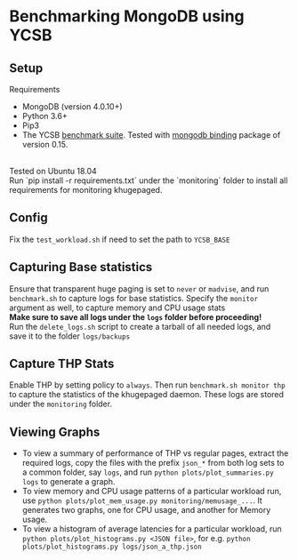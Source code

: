 # Benchmarking MongoDB using YCSB

## Setup
Requirements <br>
* MongoDB (version 4.0.10+)
* Python 3.6+
* Pip3
* The YCSB [benchmark suite](https://github.com/brianfrankcooper/YCSB/releases). Tested with [mongodb binding](https://github.com/brianfrankcooper/YCSB/releases/download/0.15.0/ycsb-mongodb-binding-0.15.0.tar.gz) package of version 0.15.

<br>
Tested on Ubuntu 18.04 <br>
Run `pip install -r requirements.txt` under the `monitoring` folder to install all requirements for monitoring khugepaged.

## Config
Fix the `test_workload.sh` if need to set the path to `YCSB_BASE` <br>

## Capturing Base statistics
Ensure that transparent huge paging is set to `never` or `madvise`, and run `benchmark.sh` to capture logs for base statistics. Specify the `monitor` argument as well, to capture memory and CPU usage stats <br>
**Make sure to save all logs under the `logs` folder before proceeding!** <br>
Run the `delete_logs.sh` script to create a tarball of all needed logs, and save it to the folder `logs/backups` <br>

## Capture THP Stats
Enable THP by setting policy to `always`. Then run `benchmark.sh monitor thp` to capture the statistics of the khugepaged daemon. These logs are stored under the `monitoring` folder. <br>

## Viewing Graphs
* To view a summary of performance of THP vs regular pages, extract the required logs, copy the files with the prefix `json_*` from both log sets to a common folder, say `logs`, and run `python plots/plot_summaries.py logs` to generate a graph.
* To view memory and CPU usage patterns of a particular workload run, use `python plots/plot_mem_usage.py monitoring/memusage_...`. It generates two graphs, one for CPU usage, and another for Memory usage. 
* To view a histogram of average latencies for a particular workload, run `python plots/plot_histograms.py <JSON file>`, for e.g. `python plots/plot_histograms.py logs/json_a_thp.json`


